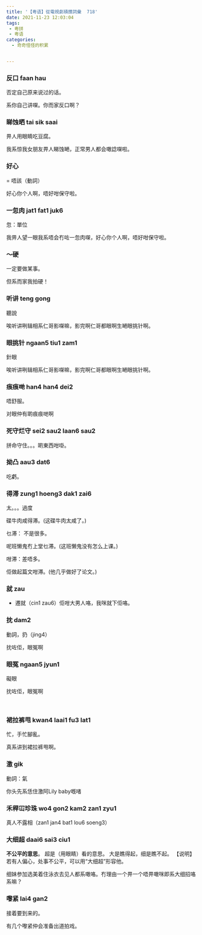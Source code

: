 ```yaml
---
title: '【粤语】從電視劇積攢詞彙  718'
date: 2021-11-23 12:03:04
tags: 
 - 粤拼
 - 粤语
categories:
  - 奇奇怪怪的积累


---
```


<meta name="referrer" content="no-referrer"> 












### 反口 faan hau

否定自己原来说过的话。

系你自己讲㗎。你而家反口啊？

### 睇蚀晒 tai sik saai

畀人用眼睛吃豆腐。

我系惊我女朋友畀人睇蚀嗮，正常男人都会噉諗㗎啦。

### 好心 

= 唔該（動詞）

好心你个人啊，唔好咁保守啦。

### 一忽肉 jat1 fat1 juk6

忽：單位

我畀人望一眼我系唔会冇咗一忽肉㗎，好心你个人啊，唔好咁保守啦。

### ～硬

一定要做某事。

但系而家我拍硬！

### 听讲 teng gong

聽說

唉听讲咧辑相系仁哥影㗎嘛，影完啊仁哥都眼啊生嗮眼挑针啊。

### 眼挑针 ngaan5 tiu1 zam1

針眼

唉听讲咧辑相系仁哥影㗎嘛，影完啊仁哥都眼啊生嗮眼挑针啊。

### 痕痕哋 han4 han4 dei2

唔舒服。

对眼仲有啲痕痕哋啊

### 死守烂守 sei2 sau2 laan6 sau2

拼命守住。。。啲東西咁啩。

### 拗凸 aau3 dat6

吃虧。

###  得滞 zung1 hoeng3 dak1 zai6

太。。。過度

碟牛肉咸得滞。(这碟牛肉太咸了。) 

乜滞： 不是很多。

呢班懒鬼冇上堂乜滞。(这班懒鬼没有怎么上课。) 

咁滞：差唔多。

佢做起篇文咁滞。(他几乎做好了论文。) 

### 就 zau

+ 遷就（cin1 zau6）佢咁大男人咯，我咪就下佢咯。



### 抌 dam2

動詞，扔（jing4）

抌咗佢，眼冤啊

### 眼冤 ngaan5 jyun1

礙眼

抌咗佢，眼冤啊

​                                         

### 裙拉裤甩 kwan4 laai1 fu3 lat1

忙，手忙腳亂。

真系讲到裙拉裤甩啊。

### 激 gik

動詞：氣

你头先系恁住激阿Lily baby嘅啫

### 禾稈冚珍珠  wo4 gon2 kam2 zan1 zyu1 

真人不露相（zan1 jan4 bat1 lou6 soeng3）

###  大细超 daai6 sai3 ciu1

**不公平的意思**。 超是（用眼睛）看的意思。 大是瞧得起，细是瞧不起。 【说明】若有人偏心，处事不公平，可以用“大细超”形容他。

细妹参加选美着住泳衣去见人都系噉咯。冇理由一个畀一个唔畀噉咪即系大细招咯系嘛？

### 嚟紧 lai4 gan2

接着要到来的。

有几个嚟紧仲会准备出道拍戏。

